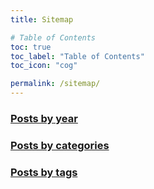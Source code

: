 ```yaml
---
title: Sitemap

# Table of Contents
toc: true
toc_label: "Table of Contents"
toc_icon: "cog"

permalink: /sitemap/
---
```



### [Posts by year](/docs/posts-by-year/)

### [Posts by categories](/docs/posts-by-category/)

### [Posts by tags](/docs/posts-by-tags/)

